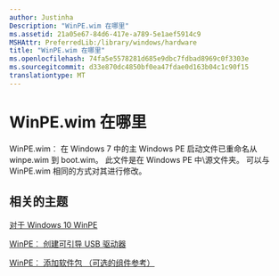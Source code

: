 ```yaml
---
author: Justinha
Description: "WinPE.wim 在哪里"
ms.assetid: 21a05e67-84d6-417e-a789-5e1aef5914c9
MSHAttr: PreferredLib:/library/windows/hardware
title: "WinPE.wim 在哪里"
ms.openlocfilehash: 74fa5e5578281d685e9dbc7fdbad8969c0f3303e
ms.sourcegitcommit: d33e870dc4850bf0ea47fdae0d163b04c1c90f15
translationtype: MT
---
```

# <a name="where-is-winpewim"></a>WinPE.wim 在哪里


WinPE.wim︰ 在 Windows 7 中的主 Windows PE 启动文件已重命名从 winpe.wim 到 boot.wim。 此文件是在 Windows PE 中\\源文件夹。 可以与 WinPE.wim 相同的方式对其进行修改。

## <a name="span-idrelatedtopicsspanrelated-topics"></a><span id="related_topics"></span>相关的主题


[对于 Windows 10 WinPE](winpe-intro.md)

[WinPE︰ 创建可引导 USB 驱动器](winpe-create-usb-bootable-drive.md)

[WinPE︰ 添加软件包 （可选的组件参考）](winpe-add-packages--optional-components-reference.md)

 

 






